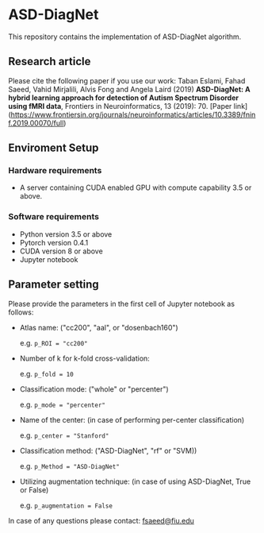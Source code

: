 # ASD-DiagNet
This repository contains the implementation of ASD-DiagNet algorithm.

## Research article 
Please cite the following paper if you use our work: 
Taban Eslami, Fahad Saeed, Vahid Mirjalili, Alvis Fong and Angela Laird (2019) **ASD-DiagNet: A hybrid learning approach for detection of Autism Spectrum Disorder using fMRI data**, Frontiers in Neuroinformatics, 13 (2019): 70. [Paper link] (https://www.frontiersin.org/journals/neuroinformatics/articles/10.3389/fninf.2019.00070/full)

## Enviroment Setup
### Hardware requirements
- A server containing CUDA enabled GPU with compute capability 3.5 or above. 

### Software requirements
- Python version 3.5 or above
- Pytorch version 0.4.1
- CUDA version 8 or above
- Jupyter notebook

## Parameter setting
Please provide the parameters in the first cell of Jupyter notebook as follows:

- Atlas name: ("cc200", "aal", or "dosenbach160")

  e.g. `p_ROI = "cc200"`


- Number of k for k-fold cross-validation:

  e.g. `p_fold = 10`


- Classification mode: ("whole" or "percenter")

  e.g. `p_mode = "percenter"`


- Name of the center: (in case of performing per-center classification)

  e.g. `p_center = "Stanford"`


- Classification method: ("ASD-DiagNet", "rf" or "SVM))

  e.g. `p_Method = "ASD-DiagNet"`


- Utilizing augmentation technique: (in case of using ASD-DiagNet, True or False)

  e.g. `p_augmentation = False`
  

In case of any questions please contact: fsaeed@fiu.edu

